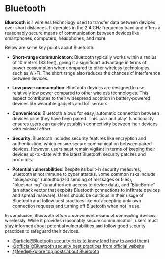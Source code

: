 # Bluetooth

**Bluetooth** is a wireless technology used to transfer data between devices over short distances. It operates in the 2.4 GHz frequency band and offers a reasonably secure means of communication between devices like smartphones, computers, headphones, and more.

Below are some key points about Bluetooth:

- **Short-range communication**: Bluetooth typically works within a radius of 10 meters (33 feet), giving it a significant advantage in terms of power consumption when compared to other wireless technologies such as Wi-Fi. The short range also reduces the chances of interference between devices.

- **Low power consumption**: Bluetooth devices are designed to use relatively low power compared to other wireless technologies. This aspect contributes to their widespread adoption in battery-powered devices like wearable gadgets and IoT sensors.

- **Convenience**: Bluetooth allows for easy, automatic connection between devices once they have been paired. This 'pair and play' functionality ensures users can quickly establish connectivity between their devices with minimal effort.

- **Security**: Bluetooth includes security features like encryption and authentication, which ensure secure communication between paired devices. However, users must remain vigilant in terms of keeping their devices up-to-date with the latest Bluetooth security patches and protocols.

- **Potential vulnerabilities**: Despite its built-in security measures, Bluetooth is not immune to cyber attacks. Some common risks include "bluejacking" (unauthorized sending of messages or files), "bluesnarfing" (unauthorized access to device data), and "BlueBorne" (an attack vector that exploits Bluetooth connections to infiltrate devices and spread malware). Users should be cautious in their usage of Bluetooth and follow best practices like not accepting unknown connection requests and turning off Bluetooth when not in use.

In conclusion, Bluetooth offers a convenient means of connecting devices wirelessly. While it provides reasonably secure communication, users must stay informed about potential vulnerabilities and follow good security practices to safeguard their devices.

- [@article@Bluetooth security risks to know (and how to avoid them)](https://us.norton.com/blog/mobile/bluetooth-security)
- [@official@Bluetooth security best practices from official website](https://www.bluetooth.com/learn-about-bluetooth/key-attributes/bluetooth-security/)
- [@feed@Explore top posts about Bluetooth](https://app.daily.dev/tags/bluetooth?ref=roadmapsh)
